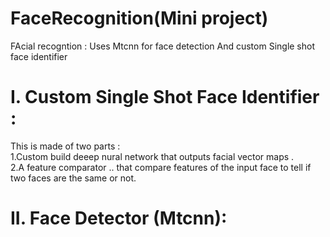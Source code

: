 # FaceRecognition(Mini project)
 FAcial recogntion :  Uses Mtcnn for face detection And custom Single shot face identifier
 
 
 # I.  Custom Single Shot Face Identifier :
 This is made of two parts :<br>
 1.Custom build deeep nural network that outputs facial vector maps .<br>
 2.A feature comparator .. that compare features of the input face to tell if two faces are the same or not.
 #
 
 # II. Face Detector (Mtcnn):
 
 
